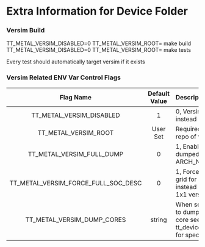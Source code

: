 # Extra Information for Device Folder
### Versim Build
TT_METAL_VERSIM_DISABLED=0 TT_METAL_VERSIM_ROOT=<Path to Versim libraries> make build
TT_METAL_VERSIM_DISABLED=0 TT_METAL_VERSIM_ROOT=<Path to Versim libraries> make tests

Every test should automatically target versim if it exists

### Versim Related ENV Var Control Flags
| Flag Name | Default Value | Description                   |
|  :---:    |  :---:        |  :---                         |
| TT_METAL_VERSIM_DISABLED | 1 | 0, Versim backend is used instead of silicon |
| TT_METAL_VERSIM_ROOT |  User Set | Required and points to root repo of versim libs |
| TT_METAL_VERSIM_FULL_DUMP | 0 | 1, Enables FPU waves to be dumped (only supported for ARCH_NAME=wormhole_b0) |
| TT_METAL_VERSIM_FORCE_FULL_SOC_DESC | 0 | 1, Forces versim to use full grid for soc descriptor instead of using the custom 1x1 versim yaml |
| TT_METAL_VERSIM_DUMP_CORES | string | When set, will cause versim to dump waveform for that core see tt_device.h::tt_device_params for spec on string |
